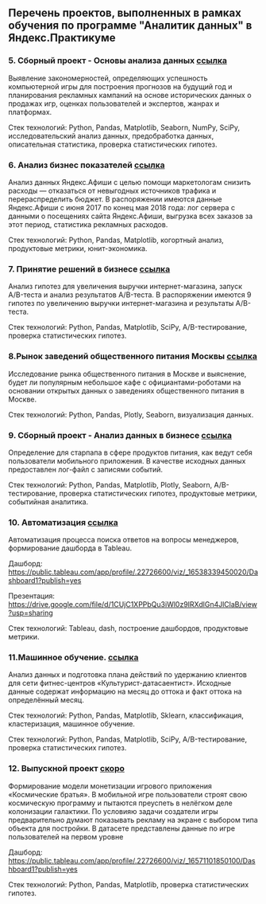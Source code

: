 ## Перечень проектов, выполненных в рамках обучения по программе "Аналитик данных" в Яндекс.Практикуме


### 5. Сборный проект - Основы анализа данных [ссылка](https://github.com/Kit-Nikita01/Educational-projects/tree/main/5.%20%D0%9E%D1%81%D0%BD%D0%BE%D0%B2%D1%8B%20%D0%B0%D0%BD%D0%B0%D0%BB%D0%B8%D0%B7%D0%B0%20%D0%B4%D0%B0%D0%BD%D0%BD%D1%8B%D1%85)
Выявление закономерностей, определяющих успешность компьютерной игры для построения прогнозов на будущий год и планирования рекламных кампаний на основе исторических данных о продажах игр, оценках пользователей и экспертов, жанрах и платформах.

Стек технологий: Python, Pandas, Matplotlib, Seaborn, NumPy, SciPy, исследовательский анализ данных, предобработка данных, описательная статистика, проверка статистических гипотез.

### 6. Анализ бизнес показателей [ссылка](https://github.com/Kit-Nikita01/Educational-projects/tree/main/6.%20%D0%90%D0%BD%D0%B0%D0%BB%D0%B8%D0%B7%20%D0%B1%D0%B8%D0%B7%D0%BD%D0%B5%D1%81%20%D0%BF%D0%BE%D0%BA%D0%B0%D0%B7%D0%B0%D1%82%D0%B5%D0%BB%D0%B5%D0%B9)
Анализ данных Яндекс.Афиши с целью помощи маркетологам снизить расходы — отказаться от невыгодных источников трафика и перераспределить бюджет. В распоряжении имеются данные Яндекс.Афиши с июня 2017 по конец мая 2018 года: лог сервера с данными о посещениях сайта Яндекс.Афиши, выгрузка всех заказов за этот период, статистика рекламных расходов.

Стек технологий: Python, Pandas, Matplotlib, когортный анализ, продуктовые метрики, юнит-экономика.

### 7. Принятие решений в бизнесе [ссылка](https://github.com/Kit-Nikita01/Educational-projects/tree/main/7.%20%D0%9F%D1%80%D0%B8%D0%BD%D1%8F%D1%82%D0%B8%D0%B5%20%D1%80%D0%B5%D1%88%D0%B5%D0%BD%D0%B8%D0%B9%20%D0%B2%20%D0%B1%D0%B8%D0%B7%D0%BD%D0%B5%D1%81%D0%B5)
Анализ гипотез для увеличения выручки интернет-магазина, запуск A/B-теста и анализ результатов А/B-теста. В распоряжении имеются 9 гипотез по увеличению выручки интернет-магазина и результаты А/В-теста.

Стек технологий: Python, Pandas, Matplotlib, SciPy, A/B-тестирование, проверка статистических гипотез.

### 8.Рынок заведений общественного питания Москвы [ссылка](https://github.com/Kit-Nikita01/Educational-projects/tree/main/8.%20%D0%A0%D1%8B%D0%BD%D0%BE%D0%BA%20%D0%B7%D0%B0%D0%B2%D0%B5%D0%B4%D0%B5%D0%BD%D0%B8%D0%B9%20%D0%BE%D0%B1%D1%89%D0%B5%D1%81%D1%82%D0%B2%D0%B5%D0%BD%D0%BD%D0%BE%D0%B3%D0%BE%20%D0%BF%D0%B8%D1%82%D0%B0%D0%BD%D0%B8%D1%8F%20%D0%9C%D0%BE%D1%81%D0%BA%D0%B2%D1%8B)
Исследование рынка общественного питания в Москве и выяснение, будет ли популярным небольшое кафе с официантами-роботами на основании открытых данных о заведениях общественного питания в Москве.

Стек технологий: Python, Pandas, Plotly, Seaborn, визуализация данных.

### 9. Сборный проект - Анализ данных в бизнесе [ссылка](https://github.com/Kit-Nikita01/Educational-projects/tree/main/9.%20%D0%90%D0%BD%D0%B0%D0%BB%D0%B8%D0%B7%20%D0%B4%D0%B0%D0%BD%D0%BD%D1%8B%D1%85%20%D0%B2%20%D0%B1%D0%B8%D0%B7%D0%BD%D0%B5%D1%81%D0%B5)
Определение для старпапа в сфере продуктов питания, как ведут себя пользователи мобильного приложения. В качестве исходных данных предоставлен лог-файл с записями событий.

Стек технологий: Python, Pandas, Matplotlib, Plotly, Seaborn, A/B-тестирование, проверка статистических гипотез, продуктовые метрики, событийная аналитика.

### 10. Автоматизация [ссылка](https://github.com/Kit-Nikita01/Educational-projects/tree/main/10.%20%D0%90%D0%B2%D1%82%D0%BE%D0%BC%D0%B0%D1%82%D0%B8%D0%B7%D0%B0%D1%86%D0%B8%D1%8F)
Автоматизация процесса поиска ответов на вопросы менеджеров, формирование дашборда в Tableau. 

Дашборд: https://public.tableau.com/app/profile/.22726600/viz/_16538339450020/Dashboard1?publish=yes

Презентация: https://drive.google.com/file/d/1CUjC1XPPbQu3iWl0z9IRXdlGn4JlClaB/view?usp=sharing

Стек технологий: Tableau, dash, построение дашбордов, продуктовые метрики.

### 11.Машинное обучение. [ссылка](https://github.com/Kit-Nikita01/Educational-projects/tree/main/11.%20%D0%9C%D0%B0%D1%88%D0%B8%D0%BD%D0%BD%D0%BE%D0%B5%20%D0%BE%D0%B1%D1%83%D1%87%D0%B5%D0%BD%D0%B8%D0%B5)
Анализ данных и подготовка плана действий по удержанию клиентов для сети фитнес-центров «Культурист-датасаентист». Исходные данные содержат информацию на месяц до оттока и факт оттока на определённый месяц.

Стек технологий: Python, Pandas, Matplotlib, Sklearn, классификация, кластеризация, машинное обучение.

Стек технологий: Python, Pandas, Matplotlib, SciPy, A/B-тестирование, проверка статистических гипотез.


### 12. Выпускной проект [скоро]()

Формирование модели монетизации игрового приложения «Космические братья». В мобильной игре пользователи строят свою космическую программу и пытаются преуспеть в нелёгком деле колонизации галактики. По условияю задачи создатели игры предварительно думают показывать рекламу на экране с выбором типа объекта для постройки. В датасете представлены данные по игре пользователей на первом уровне

Дашборд: https://public.tableau.com/app/profile/.22726600/viz/_16571101850100/Dashboard1?publish=yes

Стек технологий: Python, Pandas, Matplotlib, проверка статистических гипотез.
